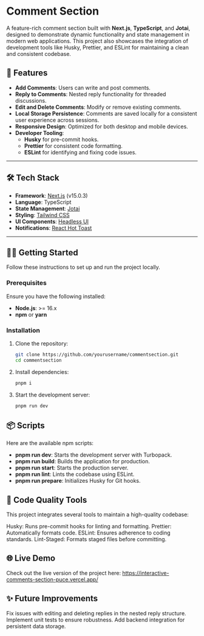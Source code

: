 # Comment Section

A feature-rich comment section built with **Next.js**, **TypeScript**, and **Jotai**, designed to demonstrate dynamic functionality and state management in modern web applications. This project also showcases the integration of development tools like Husky, Prettier, and ESLint for maintaining a clean and consistent codebase.

## 🚀 Features

- **Add Comments**: Users can write and post comments.
- **Reply to Comments**: Nested reply functionality for threaded discussions.
- **Edit and Delete Comments**: Modify or remove existing comments.
- **Local Storage Persistence**: Comments are saved locally for a consistent user experience across sessions.
- **Responsive Design**: Optimized for both desktop and mobile devices.
- **Developer Tooling**:
  - **Husky** for pre-commit hooks.
  - **Prettier** for consistent code formatting.
  - **ESLint** for identifying and fixing code issues.

---

## 🛠️ Tech Stack

- **Framework**: [Next.js](https://nextjs.org/) (v15.0.3)
- **Language**: TypeScript
- **State Management**: [Jotai](https://jotai.org/)
- **Styling**: [Tailwind CSS](https://tailwindcss.com/)
- **UI Components**: [Headless UI](https://headlessui.dev/)
- **Notifications**: [React Hot Toast](https://react-hot-toast.com/)

---

## 🧑‍💻 Getting Started

Follow these instructions to set up and run the project locally.

### Prerequisites

Ensure you have the following installed:

- **Node.js**: >= 16.x
- **npm** or **yarn**

### Installation

1. Clone the repository:
   ```bash
   git clone https://github.com/yourusername/commentsection.git
   cd commentsection
   ```
2. Install dependencies:
   ```bash
   pnpm i
   ```
3. Start the development server:
   ```bash
   pnpm run dev
   ```

## 📦 Scripts

Here are the available npm scripts:

- **pnpm run dev**: Starts the development server with Turbopack.
- **pnpm run build**: Builds the application for production.
- **pnpm run start**: Starts the production server.
- **pnpm run lint**: Lints the codebase using ESLint.
- **pnpm run prepare**: Initializes Husky for Git hooks.

## 🧹 Code Quality Tools

This project integrates several tools to maintain a high-quality codebase:

Husky: Runs pre-commit hooks for linting and formatting.
Prettier: Automatically formats code.
ESLint: Ensures adherence to coding standards.
Lint-Staged: Formats staged files before committing.

## 🌐 Live Demo

Check out the live version of the project here:
https://interactive-comments-section-puce.vercel.app/

## ✨ Future Improvements

Fix issues with editing and deleting replies in the nested reply structure.
Implement unit tests to ensure robustness.
Add backend integration for persistent data storage.
